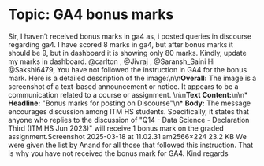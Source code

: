 # Topic: GA4 bonus marks

Sir,
I haven’t received bonus marks in ga4 as, i posted queries in discourse regarding ga4. I have scored 8 marks in ga4, but after bonus marks it should be 9, but in dashboard it is showing only 80 marks.
Kindly, update my marks in dashboard.
@carlton , @Jivraj , @Saransh_Saini
Hi @Sakshi6479,
You have not followed the instruction in GA4 for the bonus mark.
Here is a detailed description of the image:\n\n**Overall:** The image is a screenshot of a text-based announcement or notice. It appears to be a communication related to a course or assignment. \n\n**Text Content:**\n\n* **Headline:** "Bonus marks for posting on Discourse"\n* **Body:** The message encourages discussion among ITM HS students. Specifically, it states that anyone who replies to the discussion of "Q14 - Data Science - Declaration Third (ITM HS Jun 2023)" will receive 1 bonus mark on the graded assignment.Screenshot 2025-03-18 at 11.02.31 am2566×224 23.2 KB
We were given the list by Anand for all those that followed this instruction.
That is why you have not received the bonus mark for GA4.
Kind regards